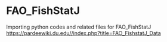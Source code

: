 # FAO_FishStatJ
Importing python codes and related files for FAO_FishStatJ https://pardeewiki.du.edu//index.php?title=FAO_FishstatJ_Data
